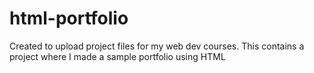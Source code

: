 # html-portfolio
Created to upload project files for my web dev courses. This contains a project where I made a sample portfolio using HTML

